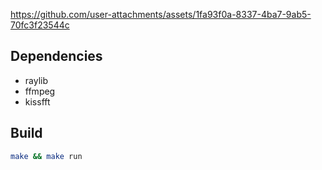 
https://github.com/user-attachments/assets/1fa93f0a-8337-4ba7-9ab5-70fc3f23544c

## Dependencies
- raylib
- ffmpeg
- kissfft

## Build

```bash
make && make run
```
